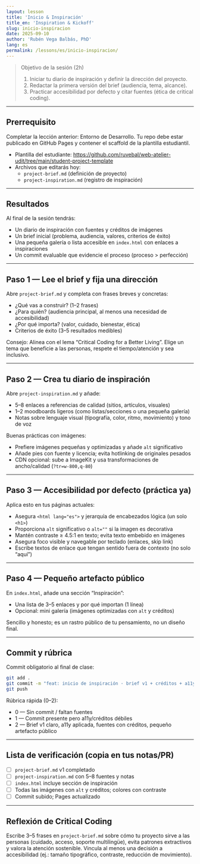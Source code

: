 ```yaml
---
layout: lesson
title: 'Inicio & Inspiración'
title_en: 'Inspiration & Kickoff'
slug: inicio-inspiracion
date: 2025-09-10
author: 'Rubén Vega Balbás, PhD'
lang: es
permalink: /lessons/es/inicio-inspiracion/
---
```


> Objetivo de la sesión (2h)
>
> 1. Iniciar tu diario de inspiración y definir la dirección del proyecto.
> 2. Redactar la primera versión del brief (audiencia, tema, alcance).
> 3. Practicar accesibilidad por defecto y citar fuentes (ética de critical coding).

---

## Prerrequisito

Completar la lección anterior: Entorno de Desarrollo. Tu repo debe estar publicado en GitHub Pages y contener el scaffold de la plantilla estudiantil.

- Plantilla del estudiante: https://github.com/ruvebal/web-atelier-udit/tree/main/student-project-template
- Archivos que editarás hoy:
  - `project-brief.md` (definición de proyecto)
  - `project-inspiration.md` (registro de inspiración)

---

## Resultados

Al final de la sesión tendrás:

- Un diario de inspiración con fuentes y créditos de imágenes
- Un brief inicial (problema, audiencia, valores, criterios de éxito)
- Una pequeña galería o lista accesible en `index.html` con enlaces a inspiraciones
- Un commit evaluable que evidencie el proceso (proceso > perfección)

---

## Paso 1 — Lee el brief y fija una dirección

Abre `project-brief.md` y completa con frases breves y concretas:

- ¿Qué vas a construir? (1–2 frases)
- ¿Para quién? (audiencia principal, al menos una necesidad de accesibilidad)
- ¿Por qué importa? (valor, cuidado, bienestar, ética)
- Criterios de éxito (3–5 resultados medibles)

Consejo: Alinea con el lema “Critical Coding for a Better Living”. Elige un tema que beneficie a las personas, respete el tiempo/atención y sea inclusivo.

---

## Paso 2 — Crea tu diario de inspiración

Abre `project-inspiration.md` y añade:

- 5–8 enlaces a referencias de calidad (sitios, artículos, visuales)
- 1–2 moodboards ligeros (como listas/secciones o una pequeña galería)
- Notas sobre lenguaje visual (tipografía, color, ritmo, movimiento) y tono de voz

Buenas prácticas con imágenes:

- Prefiere imágenes pequeñas y optimizadas y añade `alt` significativo
- Añade pies con fuente y licencia; evita hotlinking de originales pesados
- CDN opcional: sube a ImageKit y usa transformaciones de ancho/calidad (`?tr=w-800,q-80`)

---

## Paso 3 — Accesibilidad por defecto (práctica ya)

Aplica esto en tus páginas actuales:

- Asegura `<html lang="es">` y jerarquía de encabezados lógica (un solo `<h1>`)
- Proporciona `alt` significativo o `alt=""` si la imagen es decorativa
- Mantén contraste ≥ 4.5:1 en texto; evita texto embebido en imágenes
- Asegura foco visible y navegable por teclado (enlaces, skip link)
- Escribe textos de enlace que tengan sentido fuera de contexto (no solo “aquí”)

---

## Paso 4 — Pequeño artefacto público

En `index.html`, añade una sección “Inspiración”:

- Una lista de 3–5 enlaces y por qué importan (1 línea)
- Opcional: mini galería (imágenes optimizadas con `alt` y créditos)

Sencillo y honesto; es un rastro público de tu pensamiento, no un diseño final.

---

## Commit y rúbrica

Commit obligatorio al final de clase:

```bash
git add .
git commit -m "feat: inicio de inspiración · brief v1 + créditos + a11y"
git push
```

Rúbrica rápida (0–2):

- 0 — Sin commit / faltan fuentes
- 1 — Commit presente pero a11y/créditos débiles
- 2 — Brief v1 claro, a11y aplicada, fuentes con créditos, pequeño artefacto público

---

## Lista de verificación (copia en tus notas/PR)

- [ ] `project-brief.md` v1 completado
- [ ] `project-inspiration.md` con 5–8 fuentes y notas
- [ ] `index.html` incluye sección de inspiración
- [ ] Todas las imágenes con `alt` y créditos; colores con contraste
- [ ] Commit subido; Pages actualizado

---

## Reflexión de Critical Coding

Escribe 3–5 frases en `project-brief.md` sobre cómo tu proyecto sirve a las personas (cuidado, acceso, soporte multilingüe), evita patrones extractivos y valora la atención sostenible. Vincula al menos una decisión a accesibilidad (ej.: tamaño tipográfico, contraste, reducción de movimiento).
